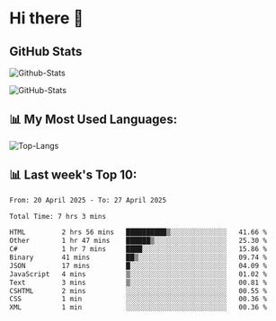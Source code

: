 # Hi there 👋

## GitHub Stats
![Github-Stats](https://github-readme-stats-sigma-five.vercel.app/api?username=ltorson&show_icons=true&theme=radical&count_private=true&show=reviews,discussions_started,discussions_answered,prs_merged,prs_merged_percentage)

![GitHub-Stats](https://github-readme-stats.vercel.app/api/wakatime?username=LeeTorson&theme=synthwave&size_weight=0.5&count_weight=0.5&title_color=36F9F6&langs_count=10&count_private=true)

## 📊 My Most Used Languages:
![Top-Langs](https://github-readme-stats-sigma-five.vercel.app/api/top-langs/?username=LTorson&layout=compact&langs_count=10)


## 📊 Last week's Top 10:
<!--START_SECTION:waka-->

```txt
From: 20 April 2025 - To: 27 April 2025

Total Time: 7 hrs 3 mins

HTML         2 hrs 56 mins   ██████████▒░░░░░░░░░░░░░░   41.66 %
Other        1 hr 47 mins    ██████▒░░░░░░░░░░░░░░░░░░   25.30 %
C#           1 hr 7 mins     ████░░░░░░░░░░░░░░░░░░░░░   15.86 %
Binary       41 mins         ██▒░░░░░░░░░░░░░░░░░░░░░░   09.74 %
JSON         17 mins         █░░░░░░░░░░░░░░░░░░░░░░░░   04.09 %
JavaScript   4 mins          ▒░░░░░░░░░░░░░░░░░░░░░░░░   01.02 %
Text         3 mins          ▒░░░░░░░░░░░░░░░░░░░░░░░░   00.81 %
CSHTML       2 mins          ░░░░░░░░░░░░░░░░░░░░░░░░░   00.55 %
CSS          1 min           ░░░░░░░░░░░░░░░░░░░░░░░░░   00.36 %
XML          1 min           ░░░░░░░░░░░░░░░░░░░░░░░░░   00.36 %
```

<!--END_SECTION:waka-->
